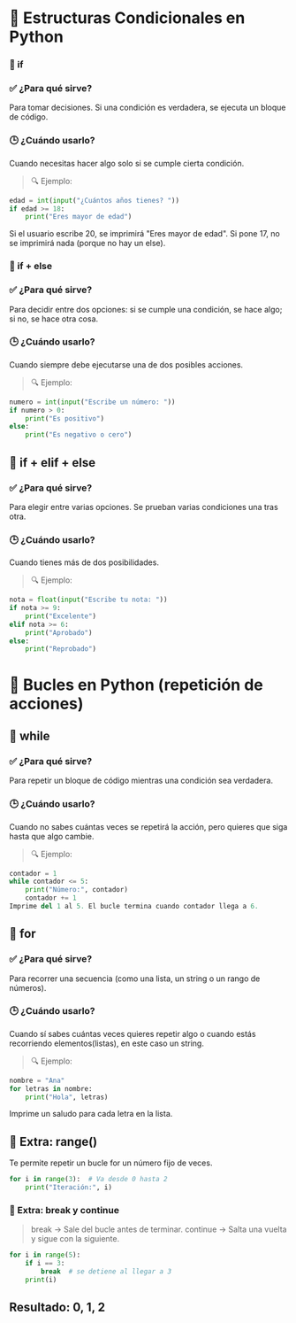 # 🧠 Estructuras Condicionales en Python
### 🔹 if
### ✅ ¿Para qué sirve?
Para tomar decisiones. Si una condición es verdadera, se ejecuta un bloque de código.

### 🕒 ¿Cuándo usarlo?
Cuando necesitas hacer algo solo si se cumple cierta condición.

 >🔍 Ejemplo:

```python
edad = int(input("¿Cuántos años tienes? "))
if edad >= 18:
    print("Eres mayor de edad")
```
Si el usuario escribe 20, se imprimirá "Eres mayor de edad". Si pone 17, no se imprimirá nada (porque no hay un else).

### 🔹 if + else
### ✅ ¿Para qué sirve?
Para decidir entre dos opciones: si se cumple una condición, se hace algo; si no, se hace otra cosa.

### 🕒 ¿Cuándo usarlo?
Cuando siempre debe ejecutarse una de dos posibles acciones.

> 🔍 Ejemplo:
```python
numero = int(input("Escribe un número: "))
if numero > 0:
    print("Es positivo")
else:
    print("Es negativo o cero")
```    
## 🔹 if + elif + else

### ✅ ¿Para qué sirve?
Para elegir entre varias opciones. Se prueban varias condiciones una tras otra.

### 🕒 ¿Cuándo usarlo?
Cuando tienes más de dos posibilidades.

> 🔍 Ejemplo:
```python
nota = float(input("Escribe tu nota: "))
if nota >= 9:
    print("Excelente")
elif nota >= 6:
    print("Aprobado")
else:
    print("Reprobado")
```
# 🔁 Bucles en Python (repetición de acciones)

## 🔹 while
### ✅ ¿Para qué sirve?
Para repetir un bloque de código mientras una condición sea verdadera.

### 🕒 ¿Cuándo usarlo?
Cuando no sabes cuántas veces se repetirá la acción, pero quieres que siga hasta que algo cambie.

> 🔍 Ejemplo:
```python
contador = 1
while contador <= 5:
    print("Número:", contador)
    contador += 1
Imprime del 1 al 5. El bucle termina cuando contador llega a 6.
```

## 🔹 for

### ✅ ¿Para qué sirve?
Para recorrer una secuencia (como una lista, un string o un rango de números).

### 🕒 ¿Cuándo usarlo?
Cuando sí sabes cuántas veces quieres repetir algo o cuando estás recorriendo elementos(listas), en este caso un string.

> 🔍 Ejemplo:
```python
nombre = "Ana"
for letras in nombre:
    print("Hola", letras)
```
Imprime un saludo para cada letra en la lista.

## 🔸 Extra: range()
Te permite repetir un bucle for un número fijo de veces.
```python
for i in range(3):  # Va desde 0 hasta 2
    print("Iteración:", i)
```
### 🔸 Extra: break y continue

> break → Sale del bucle antes de terminar.
> continue → Salta una vuelta y sigue con la siguiente.
```python
for i in range(5):
    if i == 3:
        break  # se detiene al llegar a 3
    print(i)
```
## Resultado: 0, 1, 2
